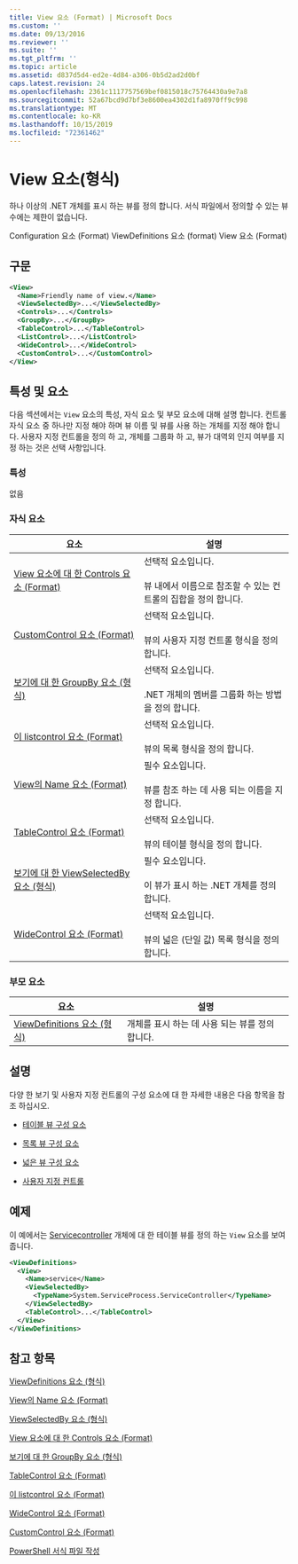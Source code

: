 ```yaml
---
title: View 요소 (Format) | Microsoft Docs
ms.custom: ''
ms.date: 09/13/2016
ms.reviewer: ''
ms.suite: ''
ms.tgt_pltfrm: ''
ms.topic: article
ms.assetid: d837d5d4-ed2e-4d84-a306-0b5d2ad2d0bf
caps.latest.revision: 24
ms.openlocfilehash: 2361c1117757569bef0815018c75764430a9e7a8
ms.sourcegitcommit: 52a67bcd9d7bf3e8600ea4302d1fa8970ff9c998
ms.translationtype: MT
ms.contentlocale: ko-KR
ms.lasthandoff: 10/15/2019
ms.locfileid: "72361462"
---
```

# <a name="view-element-format"></a>View 요소(형식)

하나 이상의 .NET 개체를 표시 하는 뷰를 정의 합니다. 서식 파일에서 정의할 수 있는 뷰 수에는 제한이 없습니다.

Configuration 요소 (Format) ViewDefinitions 요소 (format) View 요소 (Format)

## <a name="syntax"></a>구문

```xml
<View>
  <Name>Friendly name of view.</Name>
  <ViewSelectedBy>...</ViewSelectedBy>
  <Controls>...</Controls>
  <GroupBy>...</GroupBy>
  <TableControl>...</TableControl>
  <ListControl>...</ListControl>
  <WideControl>...</WideControl>
  <CustomControl>...</CustomControl>
</View>
```

## <a name="attributes-and-elements"></a>특성 및 요소

다음 섹션에서는 `View` 요소의 특성, 자식 요소 및 부모 요소에 대해 설명 합니다. 컨트롤 자식 요소 중 하나만 지정 해야 하며 뷰 이름 및 뷰를 사용 하는 개체를 지정 해야 합니다. 사용자 지정 컨트롤을 정의 하 고, 개체를 그룹화 하 고, 뷰가 대역외 인지 여부를 지정 하는 것은 선택 사항입니다.

### <a name="attributes"></a>특성

없음

### <a name="child-elements"></a>자식 요소

|요소|설명|
|-------------|-----------------|
|[View 요소에 대 한 Controls 요소 (Format)](./controls-element-for-view-format.md)|선택적 요소입니다.<br /><br /> 뷰 내에서 이름으로 참조할 수 있는 컨트롤의 집합을 정의 합니다.|
|[CustomControl 요소 (Format)](./customcontrol-element-for-groupby-format.md)|선택적 요소입니다.<br /><br /> 뷰의 사용자 지정 컨트롤 형식을 정의 합니다.|
|[보기에 대 한 GroupBy 요소 (형식)](./groupby-element-for-view-format.md)|선택적 요소입니다.<br /><br /> .NET 개체의 멤버를 그룹화 하는 방법을 정의 합니다.|
|[이 listcontrol 요소 (Format)](./listcontrol-element-format.md)|선택적 요소입니다.<br /><br /> 뷰의 목록 형식을 정의 합니다.|
|[View의 Name 요소 (Format)](./name-element-for-view-format.md)|필수 요소입니다.<br /><br /> 뷰를 참조 하는 데 사용 되는 이름을 지정 합니다.|
|[TableControl 요소 (Format)](./tablecontrol-element-format.md)|선택적 요소입니다.<br /><br /> 뷰의 테이블 형식을 정의 합니다.|
|[보기에 대 한 ViewSelectedBy 요소 (형식)](./viewselectedby-element-format.md)|필수 요소입니다.<br /><br /> 이 뷰가 표시 하는 .NET 개체를 정의 합니다.|
|[WideControl 요소 (Format)](./widecontrol-element-format.md)|선택적 요소입니다.<br /><br /> 뷰의 넓은 (단일 값) 목록 형식을 정의 합니다.|

### <a name="parent-elements"></a>부모 요소

|요소|설명|
|-------------|-----------------|
|[ViewDefinitions 요소 (형식)](./viewdefinitions-element-format.md)|개체를 표시 하는 데 사용 되는 뷰를 정의 합니다.|

## <a name="remarks"></a>설명

다양 한 보기 및 사용자 지정 컨트롤의 구성 요소에 대 한 자세한 내용은 다음 항목을 참조 하십시오.

- [테이블 뷰 구성 요소](./creating-a-table-view.md)

- [목록 뷰 구성 요소](./creating-a-list-view.md)

- [넓은 뷰 구성 요소](./creating-a-wide-view.md)

- [사용자 지정 컨트롤](./creating-custom-controls.md)

## <a name="example"></a>예제

이 예에서는 [Servicecontroller](/dotnet/api/System.ServiceProcess.ServiceController) 개체에 대 한 테이블 뷰를 정의 하는 `View` 요소를 보여 줍니다.

```xml
<ViewDefinitions>
  <View>
    <Name>service</Name>
    <ViewSelectedBy>
      <TypeName>System.ServiceProcess.ServiceController</TypeName>
    </ViewSelectedBy>
    <TableControl>...</TableControl>
  </View>
</ViewDefinitions>

```

## <a name="see-also"></a>참고 항목

[ViewDefinitions 요소 (형식)](./viewdefinitions-element-format.md)

[View의 Name 요소 (Format)](./name-element-for-view-format.md)

[ViewSelectedBy 요소 (형식)](./viewselectedby-element-format.md)

[View 요소에 대 한 Controls 요소 (Format)](./controls-element-for-view-format.md)

[보기에 대 한 GroupBy 요소 (형식)](./groupby-element-for-view-format.md)

[TableControl 요소 (Format)](./tablecontrol-element-format.md)

[이 listcontrol 요소 (Format)](./listcontrol-element-format.md)

[WideControl 요소 (Format)](./widecontrol-element-format.md)

[CustomControl 요소 (Format)](./customcontrol-element-for-groupby-format.md)

[PowerShell 서식 파일 작성](./writing-a-powershell-formatting-file.md)
